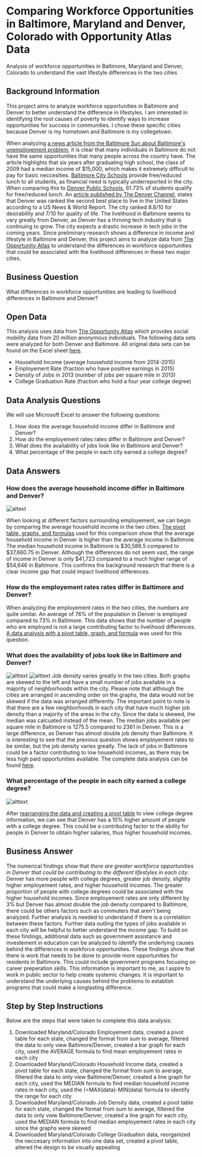 # Comparing Workforce Opportunities in Baltimore, Maryland and Denver, Colorado with Opportunity Atlas Data
Analysis of workforce opportunities in Baltimore, Maryland and Denver, Colorado to understand the vast lifestyle differences in the two cities

## Background Information
This project aims to analyze workforce opportunities in Baltimore and Denver to better understand the difference in lifestyles. I am interested in identifying the root causes of poverty to identify ways to increase opportunities for success in communities. I chose these specific cities because Denver is my hometown and Baltimore is my collegetown.

When analyzing [a news article from the Baltimore Sun about Baltimore's unemployement problem](https://www.baltimoresun.com/opinion/op-ed/bs-ed-op-0115-baltimore-unemployment-20200115-urcqmi467vcqnlw4usgtonzwja-story.html), it is clear that many individuals in Baltimore do not have the same opportunities that many people across the country have. The article highlights that six years after graduating high school, the class of 2009 had a median income of $15,000, which makes it extremely difficult to pay for basic neccesities. [Baltimore City Schools](https://www.baltimorecityschools.org/district-overview) provide free/reduced lunch to all students, as financial need is typically underreported in the city. When comparing this to [Denver Public Schools](https://www.dpsk12.org/about/facts-figures/#meals), 61.73% of students qualify for free/reduced lunch. An [article published by The Denver Channel](https://www.thedenverchannel.com/news/local-news/denver-ranked-no-2-on-u-s-news-worlds-report-list-of-best-places-to-live), states that Denver was ranked the second best place to live in the United States according to a US News & World Report. The city ranked 8.8/10 for desirability and 7/10 for quality of life. The livelihood in Baltimore seems to vary greatly from Denver, as Denver has a thriving tech industry that is continuing to grow. The city expects a drastic increase in tech jobs in the coming years. Since preliminary research shows a difference in income and lifestyle in Baltimore and Denver, this project aims to analyze data from [The Opportunity Atlas](https://opportunityatlas.org) to understand the differences in workforce opportunities that could be associated with the livelihood differences in these two major cities.

## Business Question
What differences in workforce opportunities are leading to livelihood differences in Baltimore and Denver?

## Open Data 
This analysis uses data from [The Opportunity Atlas](https://opportunityatlas.org) which provides social mobility data from 20 million anonymous individuals. The following data sets were analyzed for both Denver and Baltimore. All original data sets can be found on the Excel sheet [here](https://github.com/cshah13/employement-baltimore-denver/blob/main/Original%20Data%20Baltimore%20Denver.xlsx).
- Household Income (average household income from 2014-2015)
- Employement Rate (fraction who have positive earnings in 2015)
- Density of Jobs in 2013 (number of jobs per square mile in 2013)
- College Graduation Rate (fraction who hold a four year college degree)

## Data Analysis Questions
We will use Microsoft Excel to answer the following questions:
1. How does the average household income differ in Baltimore and Denver?
1. How do the employement rates rates differ in Baltimore and Denver?
1. What does the availability of jobs look like in Baltimore and Denver?
1. What percentage of the people in each city earned a college degree?

## Data Answers

### How does the average household income differ in Baltimore and Denver?
![altext](https://github.com/cshah13/workforce-opportunities-baltimore-denver/blob/main/Housing%20Chart.png)

When looking at different factors surrounding employement, we can begin by comparing the average household income in the two cities. [The pivot table, graphs, and formulas](https://github.com/cshah13/workforce-opportunities-baltimore-denver/blob/main/Household%20Income%20Analysis.xlsx) used for this comparison show that the average household income in Denver is higher than the average income in Baltimore. The median household income in Baltimore is $30,586.5 compared to $37,660.75 in Denver. Although the differences do not seem vast, the range of income in Denver is only $41,723 compared to a much higher range of $54,646 in Baltimore. This confirms the background research that there is a clear income gap that could impact livelihood differences.


### How do the employement rates rates differ in Baltimore and Denver?
When analyzing the employement rates in the two cities, the numbers are quite similar. An average of 76% of the population in Denver is employed compared to 73% in Baltimore. This data shows that the number of people who are employed is not a large contributing factor to livelihood differences. [A data analysis with a pivot table, graph, and formula](https://github.com/cshah13/workforce-opportunities-baltimore-denver/blob/main/Employement%20Analysis%20.xlsx) was used for this question.
### What does the availability of jobs look like in Baltimore and Denver?
![alttext](https://github.com/cshah13/workforce-opportunities-baltimore-denver/blob/main/Denver%20Job%20Density.png)
![alttext](https://github.com/cshah13/workforce-opportunities-baltimore-denver/blob/main/Baltimore%20Job%20Density.png)
Job density varies greatly in the two cities. Both graphs are skewed to the left and have a small number of jobs available in a majority of neighborhoods within the city. Please note that although the cities are arranged in ascending order on the graphs, the data would not be skewed if the data was arranged differently. The important point to note is that there are a few neighborhoods in each city that have much higher job density than a majority of the areas in the city. Since the data is skewed, the median was calcuated instead of the mean. The median jobs available per square mile in Baltimore is 1275.5 compared to 2361 in Denver. This is a large difference, as Denver has almost double job density than Baltimore. It is interesting to see that the previous question shows employement rates to be similar, but the job density varies greatly. The lack of jobs in Baltimore could be a factor contributing to low household incomes, as there may be less high paid opportunities available. The complete data analysis can be found [here](https://github.com/cshah13/workforce-opportunities-baltimore-denver/blob/main/Job%20Density%20Analysis.xlsx).

### What percentage of the people in each city earned a college degree?
![alttext](https://github.com/cshah13/workforce-opportunities-baltimore-denver/blob/main/College%20Degree%20Rates.png)


After [rearranging the data and creating a pivot table](https://github.com/cshah13/workforce-opportunities-baltimore-denver/blob/main/College%20Degree%20Rates%20Analysis.xlsx) to view college degree information, we can see that Denver has a 10% higher amount of people with a college degree. This could be a contributing factor to the ability for people in Denver to obtain higher salaries, thus higher household incomes.
## Business Answer
The numerical findings show that _there are greater workforce opportunities in Denver that could be contributing to the different lifestyles in each city_. Denver has more people with college degrees, greater job density, slightly higher employement rates, and higher household incomes. The greater proportion of people with college degrees could be associated with the higher household incomes. Since employement rates are only different by 3% but Denver has almost double the job density compared to Baltimore, there could be others factors such as commuters that aren't being analyzed. Further analysis is needed to understand if there is a correlation between these factors. Further data outling the types of jobs available in each city will be helpful to better understand the income gap. To build on these findings, additional data such as government assistance and investement in education can be analyzed to identify the underlying causes behind the differences in workforce opportunities. These findings show that there is work that needs to be done to provide more opportunities for residents in Baltimore. This could include government programs focusing on career preperation skills. This information is important to me, as I aspire to work in public sector to help create systemic changes. It is important to understand the underlying causes behind the problems to establish programs that could make a longlasting difference.
## Step by Step Instructions
Below are the steps that were taken to complete this data analysis:
1. Downloaded Maryland/Colorado Employement data, created a pivot table for each state, changed the format from sum to average, filtered the data to only view Baltimore/Denver, created a bar graph for each city, used the AVERAGE formula to find mean employement rates in each city
1. Downloaded Maryland/Colorado Household Income data, created a pivot table for each state, changed the format from sum to average, filtered the data to only view Baltimore/Denver, created a line graph for each city, used the MEDIAN formula to find median household income rates in each city, used the (=MAX(data)-MIN(data) formula to identify the range for each city
1. Downloaded Maryland/Colorado Job Density data, created a pivot table for each state, changed the format from sum to average, filtered the data to only view Baltimore/Denver, created a line graph for each city, used the MEDIAN formula to find median employement rates in each city since the graphs were skewed
1. Downloaded Maryland/Colorado College Graduation data, reorganized the neccesary information into one data set, created a pivot table, altered the design to be visually appealing

